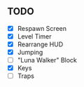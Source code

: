 ## TODO
- [x] Respawn Screen 
- [x] Level Timer
- [x] Rearrange HUD
- [x] Jumping
- [ ] "Luna Walker" Block
- [x] Keys
- [ ] Traps